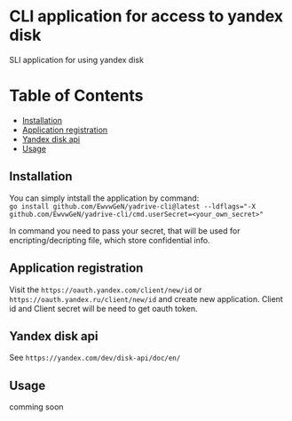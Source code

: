 # CLI application for access to yandex disk

SLI application for using yandex disk

# Table of Contents
- [Installation](#Installation)
- [Application registration](#Application-registration)
- [Yandex disk api](#Yandex-disk-api)
- [Usage](#Usage)

## Installation

You can simply intstall the application by command:</br>
`go install github.com/EwvwGeN/yadrive-cli@latest --ldflags="-X github.com/EwvwGeN/yadrive-cli/cmd.userSecret=<your_own_secret>"`

In command you need to pass your secret, that will be used for encripting/decripting file, which store confidential info.

## Application registration

Visit the `https://oauth.yandex.com/client/new/id` or `https://oauth.yandex.ru/client/new/id` and create new application. Client id and Client secret will be need to get oauth token.

## Yandex disk api

See `https://yandex.com/dev/disk-api/doc/en/`

## Usage

comming soon